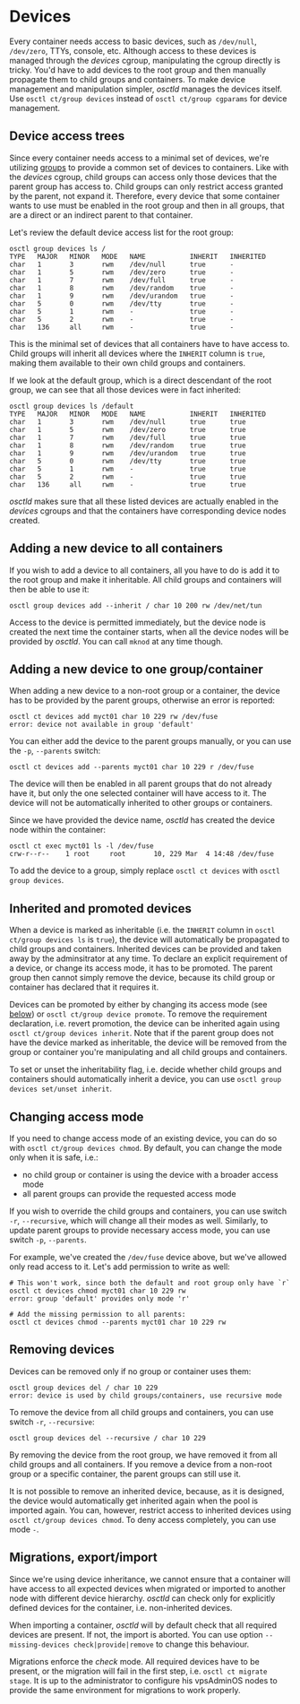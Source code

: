 # Devices
Every container needs access to basic devices, such as `/dev/null`, `/dev/zero`,
TTYs, console, etc. Although access to these devices is managed through the
*devices* cgroup, manipulating the cgroup directly is tricky. You'd have to
add devices to the root group and then manually propagate them to child groups
and containers. To make device management and manipulation simpler, *osctld*
manages the devices itself. Use `osctl ct/group devices` instead of
`osctl ct/group cgparams` for device management.

## Device access trees
Since every container needs access to a minimal set of devices, we're utilizing
[groups](../user-guide/resources.md) to provide a common set of devices to
containers. Like with the *devices* cgroup, child groups can access only those
devices that the parent group has access to. Child groups can only restrict
access granted by the parent, not expand it. Therefore, every device that some
container wants to use must be enabled in the root group and then in all groups,
that are a direct or an indirect parent to that container.

Let's review the default device access list for the root group:

```shell
osctl group devices ls /
TYPE   MAJOR   MINOR   MODE   NAME           INHERIT   INHERITED 
char   1       3       rwm    /dev/null      true      -         
char   1       5       rwm    /dev/zero      true      -         
char   1       7       rwm    /dev/full      true      -         
char   1       8       rwm    /dev/random    true      -         
char   1       9       rwm    /dev/urandom   true      -         
char   5       0       rwm    /dev/tty       true      -         
char   5       1       rwm    -              true      -         
char   5       2       rwm    -              true      -         
char   136     all     rwm    -              true      -
```

This is the minimal set of devices that all containers have to have access to.
Child groups will inherit all devices where the `INHERIT` column is `true`,
making them available to their own child groups and containers.

If we look at the default group, which is a direct descendant of the root
group, we can see that all those devices were in fact inherited:

```shell
osctl group devices ls /default
TYPE   MAJOR   MINOR   MODE   NAME           INHERIT   INHERITED 
char   1       3       rwm    /dev/null      true      true      
char   1       5       rwm    /dev/zero      true      true      
char   1       7       rwm    /dev/full      true      true      
char   1       8       rwm    /dev/random    true      true      
char   1       9       rwm    /dev/urandom   true      true      
char   5       0       rwm    /dev/tty       true      true      
char   5       1       rwm    -              true      true      
char   5       2       rwm    -              true      true      
char   136     all     rwm    -              true      true
```

*osctld* makes sure that all these listed devices are actually enabled in the
*devices* cgroups and that the containers have corresponding device nodes
created.

## Adding a new device to all containers
If you wish to add a device to all containers, all you have to do is add it to
the root group and make it inheritable. All child groups and containers will
then be able to use it:

```shell
osctl group devices add --inherit / char 10 200 rw /dev/net/tun
```

Access to the device is permitted immediately, but the device node is created
the next time the container starts, when all the device nodes will be provided
by *osctld*. You can call `mknod` at any time though.

## Adding a new device to one group/container
When adding a new device to a non-root group or a container, the device has
to be provided by the parent groups, otherwise an error is reported:

```shell
osctl ct devices add myct01 char 10 229 rw /dev/fuse
error: device not available in group 'default'
```

You can either add the device to the parent groups manually, or you can use
the `-p`, `--parents` switch:

```shell
osctl ct devices add --parents myct01 char 10 229 r /dev/fuse
```

The device will then be enabled in all parent groups that do not already have it,
but only the one selected container will have access to it. The device will not
be automatically inherited to other groups or containers.

Since we have provided the device name, *osctld* has created the device node
within the container:

```shell
osctl ct exec myct01 ls -l /dev/fuse
crw-r--r--    1 root     root       10, 229 Mar  4 14:48 /dev/fuse
```

To add the device to a group, simply replace `osctl ct devices` with
`osctl group devices`.

## Inherited and promoted devices
When a device is marked as inheritable (i.e. the `INHERIT` column in
`osctl ct/group devices ls` is `true`), the device will automatically be
propagated to child groups and containers. Inherited devices can be provided
and taken away by the adminsitrator at any time. To declare an explicit
requirement of a device, or change its access mode, it has to be promoted.
The parent group then cannot simply remove the device, because its child group
or container has declared that it requires it.

Devices can be promoted by either by changing its access mode (see
[below](#changing-access-mode)) or `osctl ct/group device promote`. To remove
the requirement declaration, i.e. revert promotion, the device can be inherited
again using `osctl ct/group devices inherit`. Note that if the parent group
does not have the device marked as inheritable, the device will be removed from
the group or container you're manipulating and all child groups and containers.

To set or unset the inheritability flag, i.e. decide whether child groups and
containers should automatically inherit a device, you can use
`osctl group devices set/unset inherit`.

## Changing access mode
If you need to change access mode of an existing device, you can do so with
`osctl ct/group devices chmod`. By default, you can change the mode only when
it is safe, i.e.:

 - no child group or container is using the device with a broader access mode
 - all parent groups can provide the requested access mode

If you wish to override the child groups and containers, you can use switch
`-r`, `--recursive`, which will change all their modes as well. Similarly,
to update parent groups to provide necessary access mode, you can use switch
`-p`, `--parents`.

For example, we've created the `/dev/fuse` device above, but we've allowed only
read access to it. Let's add permission to write as well:

```shell
# This won't work, since both the default and root group only have `r`
osctl ct devices chmod myct01 char 10 229 rw
error: group 'default' provides only mode 'r'

# Add the missing permission to all parents:
osctl ct devices chmod --parents myct01 char 10 229 rw
```

## Removing devices
Devices can be removed only if no group or container uses them:

```shell
osctl group devices del / char 10 229
error: device is used by child groups/containers, use recursive mode
```

To remove the device from all child groups and containers, you can use switch
`-r`, `--recursive`:

```shell
osctl group devices del --recursive / char 10 229
```

By removing the device from the root group, we have removed it from all child
groups and all containers. If you remove a device from a non-root group or
a specific container, the parent groups can still use it.

It is not possible to remove an inherited device, because, as it is designed,
the device would automatically get inherited again when the pool is imported
again. You can, however, restrict access to inherited devices using
`osctl ct/group devices chmod`. To deny access completely, you can use mode `-`.

## Migrations, export/import
Since we're using device inheritance, we cannot ensure that a container will have
access to all expected devices when migrated or imported to another node with
different device hierarchy. *osctld* can check only for explicitly defined
devices for the container, i.e. non-inherited devices.

When importing a container, *osctld* will by default check that all required
devices are present. If not, the import is aborted. You can use option
`--missing-devices check|provide|remove` to change this behaviour.

Migrations enforce the *check* mode. All required devices have to be present,
or the migration will fail in the first step, i.e. `osctl ct migrate stage`.
It is up to the administrator to configure his vpsAdminOS nodes to provide
the same environment for migrations to work properly.
